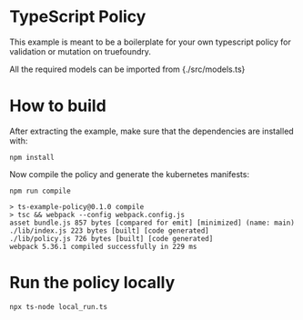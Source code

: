 # TypeScript Policy

This example is meant to be a boilerplate for your own typescript policy for validation or mutation on truefoundry.

All the required models can be imported from {./src/models.ts}

# How to build

After extracting the example, make sure that the dependencies are installed with:
```
npm install
```

Now compile the policy and generate the kubernetes manifests:
```
npm run compile

> ts-example-policy@0.1.0 compile
> tsc && webpack --config webpack.config.js
asset bundle.js 857 bytes [compared for emit] [minimized] (name: main)
./lib/index.js 223 bytes [built] [code generated]
./lib/policy.js 726 bytes [built] [code generated]
webpack 5.36.1 compiled successfully in 229 ms
```

# Run the policy locally
```Local Run
npx ts-node local_run.ts
```
